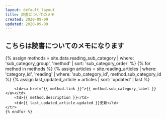 ```yaml
---
layout: default_layout
title: 読書についてのメモ
created: 2020-09-09
updated: 2020-09-09
---
```

## こちらは読書についてのメモになります

<table>
    {% assign methods = site.data.reading_sub_category | where: 'sub_category_group', 'method'
                                                       | sort: 'sub_category_order' %}
    {% for method in methods %}
    <tr>
        {% assign articles = site.reading_articles  | where: 'category_id', 'reading'
                                                    | where: 'sub_category_id', method.sub_category_id %}
        {% assign last_updated_article = articles | sort: 'updated' | last %}

        <td><a href="{{ method.link }}">{{ method.sub_category_label }}</a></td>
        <td>{{ method.description }}</td>
        <td>{{ last_updated_article.updated }}更新</td>
    </tr>
    {% endfor %}
</table>
